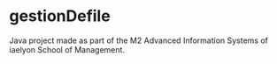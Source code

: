 # gestionDefile
Java project made as part of the M2 Advanced Information Systems of iaelyon School of Management.
